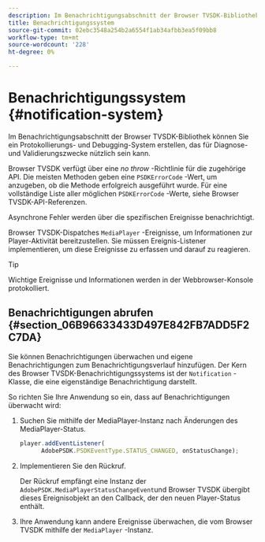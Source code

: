 ```yaml
---
description: Im Benachrichtigungsabschnitt der Browser TVSDK-Bibliothek können Sie ein Protokollierungs- und Debugging-System erstellen, das für Diagnose- und Validierungszwecke nützlich sein kann.
title: Benachrichtigungssystem
source-git-commit: 02ebc3548a254b2a6554f1ab34afbb3ea5f09bb8
workflow-type: tm+mt
source-wordcount: '228'
ht-degree: 0%

---
```


# Benachrichtigungssystem {#notification-system}

Im Benachrichtigungsabschnitt der Browser TVSDK-Bibliothek können Sie ein Protokollierungs- und Debugging-System erstellen, das für Diagnose- und Validierungszwecke nützlich sein kann.

<!--<a id="section_EC5DBE8DDA434B70A01FA2F3EF4618BD"></a>-->

Browser TVSDK verfügt über eine *no throw* -Richtlinie für die zugehörige API. Die meisten Methoden geben eine `PSDKErrorCode` -Wert, um anzugeben, ob die Methode erfolgreich ausgeführt wurde. Für eine vollständige Liste aller möglichen `PSDKErrorCode` -Werte, siehe Browser TVSDK-API-Referenzen.

Asynchrone Fehler werden über die spezifischen Ereignisse benachrichtigt.

Browser TVSDK-Dispatches `MediaPlayer` -Ereignisse, um Informationen zur Player-Aktivität bereitzustellen. Sie müssen Ereignis-Listener implementieren, um diese Ereignisse zu erfassen und darauf zu reagieren.

>[!TIP]
>
>Wichtige Ereignisse und Informationen werden in der Webbrowser-Konsole protokolliert.

## Benachrichtigungen abrufen {#section_06B96633433D497E842FB7ADD5F2C7DA}

Sie können Benachrichtigungen überwachen und eigene Benachrichtigungen zum Benachrichtigungsverlauf hinzufügen. Der Kern des Browser TVSDK-Benachrichtigungssystems ist der `Notification` -Klasse, die eine eigenständige Benachrichtigung darstellt.

So richten Sie Ihre Anwendung so ein, dass auf Benachrichtigungen überwacht wird:

1. Suchen Sie mithilfe der MediaPlayer-Instanz nach Änderungen des MediaPlayer-Status.

   ```js
   player.addEventListener( 
         AdobePSDK.PSDKEventType.STATUS_CHANGED, onStatusChange);
   ```

1. Implementieren Sie den Rückruf.

   Der Rückruf empfängt eine Instanz der `AdobePSDK.MediaPlayerStatusChangeEvent`und Browser TVSDK übergibt dieses Ereignisobjekt an den Callback, der den neuen Player-Status enthält.
1. Ihre Anwendung kann andere Ereignisse überwachen, die vom Browser TVSDK mithilfe der `MediaPlayer` -Instanz.
